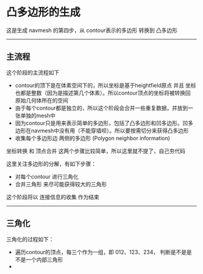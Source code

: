 
# 凸多边形的生成
这是生成 navmesh 的第四步，从 contour表示的多边形 转换到 凸多边形

---
## 主流程
这个阶段的主流程如下
- contour的顶下是在体素空间下的，所以坐标是基于heightfield原点 并且 坐标也都是整数（因为是描述第几个体素）。所以contour顶点的坐标将被转换回 原始几何体所在的空间
- 由于每个contour都是独立的，所以这个阶段会合并一些重复数据，并放到一张单独的mesh中
- 因为contour只是用来表示简单的多边形，包括了凸多边形和凹多边形。凹多边形在navmesh中没有用（不能穿墙呗）。所以要按需切分来获得凸多边形
- 收集每个多边形边 两侧的多边形 (Polygon neighbor information)

坐标转换 和 顶点合并 这两个步骤比较简单，所以这里就不提了，自己夯代码

这里关注多边形的分解，有如下步骤：
- 对每个contour 进行三角化
- 合并三角形 来尽可能获得较大的三角形

这个阶段将以 连接信息的收集 作为结束

---
## 三角化
三角化的过程如下：
- 遍历contour的顶点，每三个作为一组，即 012、123、234， 判断是不是是不是一个内部三角形
- 